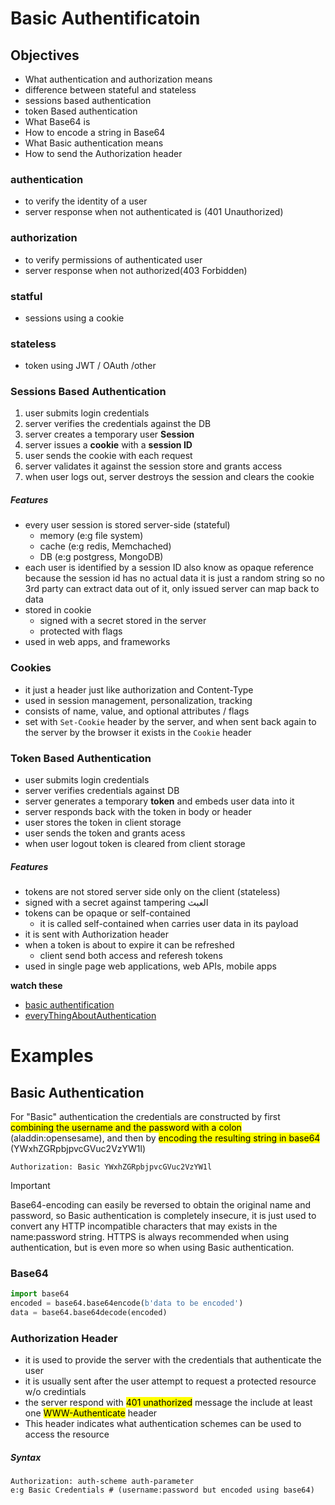 # Basic Authentificatoin

## Objectives 
- What authentication and authorization means
- difference between stateful and stateless
- sessions based authentication
- token Based authentication
- What Base64 is
- How to encode a string in Base64
- What Basic authentication means
- How to send the Authorization header

### authentication
- to verify the identity of a user
- server response when not authenticated is (401 Unauthorized)
### authorization
- to verify permissions of authenticated user
- server response when not authorized(403 Forbidden)

### statful
- sessions using a cookie
### stateless
- token using JWT / OAuth /other

### Sessions Based Authentication

1. user submits login credentials
2. server verifies the credentials against the DB
3. server creates a temporary user **Session**
4. server issues a **cookie** with a **session ID**
5. user sends the cookie with each request
6. server validates it against the session store and grants access
7. when user logs out, server destroys the session and clears the cookie

##### Features
- every user session is stored server-side (stateful)
    - memory (e:g file system)
    - cache (e:g redis, Memchached)
    - DB (e:g postgress, MongoDB)
- each user is identified by a session ID also know as 
opaque reference because the session id has no actual data it is just a random string so no 3rd party can extract data out of it, only issued server can map back to data
- stored in cookie
    - signed with a secret stored in the server
    - protected with flags
- used in web apps, and frameworks

### Cookies
- it just a header just like authorization and Content-Type
- used in session management, personalization, tracking
- consists of name, value, and optional attributes / flags
- set with `Set-Cookie` header by the server, and when sent back again to the server by the browser it exists in the `Cookie` header

### Token Based Authentication
- user submits login credentials
- server verifies credentials against DB
- server generates a temporary **token** and embeds user data into it
- server responds back with the token in body or header
- user stores the token in client storage
- user sends the token and grants acess
- when user logout token is cleared from client storage

##### Features
- tokens are not stored server side only on the client (stateless)
- signed with a secret against tampering العبث
- tokens can be opaque or self-contained
    - it is called self-contained when carries user data in its payload
- it is sent with Authorization header
- when a token is about to expire it can be refreshed
    - client send both access and referesh tokens
- used in single page web applications, web APIs, mobile apps

**watch these**

- [basic authentification](https://www.youtube.com/watch?v=501dpx2IjGY)
- [everyThingAboutAuthentication](https://www.youtube.com/watch?v=j8Yxff6L_po)

# Examples

## Basic Authentication
For "Basic" authentication the credentials are constructed by first <mark>combining the username and the password with a colon</mark> (aladdin:opensesame), and then by <mark>encoding the resulting string in base64</mark> (YWxhZGRpbjpvcGVuc2VzYW1l)

```
Authorization: Basic YWxhZGRpbjpvcGVuc2VzYW1l
```
> [!IMPORTANT]
> Base64-encoding can easily be reversed to obtain the original name and password, so Basic authentication is completely insecure, it is just used to convert any HTTP incompatible characters that may exists in the name:password string. HTTPS is always recommended when using authentication, but is even more so when using Basic authentication.

### Base64

```py
import base64
encoded = base64.base64encode(b'data to be encoded')
data = base64.base64decode(encoded)
```

### Authorization Header
- it is used to provide the server with the credentials that authenticate the user
- it is usually sent after the user attempt to request a protected resource w/o credintials
- the server respond with <mark>401 unathorized</mark> message the include at least one <mark>WWW-Authenticate</mark> header
- This header indicates what authentication schemes can be used to access the resource

##### Syntax

```
Authorization: auth-scheme auth-parameter
e:g Basic Credentials # (username:password but encoded using base64)
```